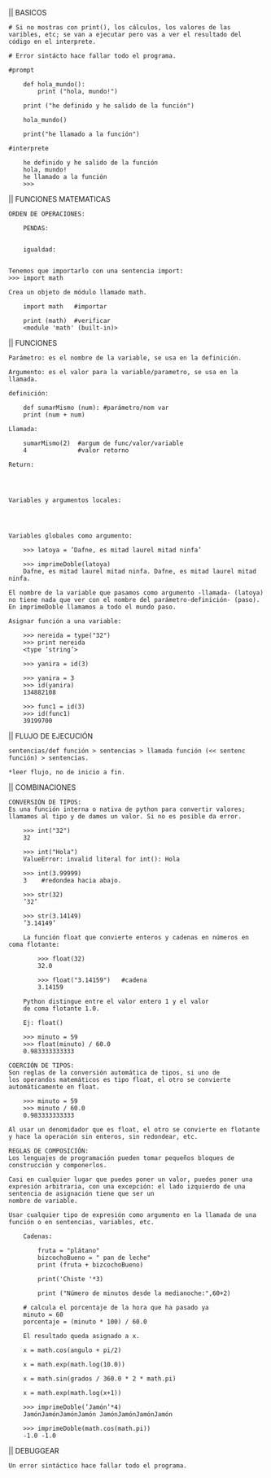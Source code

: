 || BASICOS
	
	# Si no mostras con print(), los cálculos, los valores de las varibles, etc; se van a ejecutar pero vas a ver el resultado del código en el interprete.

	# Error sintácto hace fallar todo el programa.

	#prompt

		def hola_mundo():
			print ("hola, mundo!")

		print ("he definido y he salido de la función")

		hola_mundo()

		print("he llamado a la función")
	
	#interprete		

		he definido y he salido de la función
		hola, mundo!
		he llamado a la función
		>>>		

|| FUNCIONES MATEMATICAS

	ORDEN DE OPERACIONES:

		PENDAS:


		igualdad:


	Tenemos que importarlo con una sentencia import:
	>>> import math

	Crea un objeto de módulo llamado math.

		import math   #importar

		print (math)  #verificar
		<module 'math' (built-in)>


|| FUNCIONES
	
	Parámetro: es el nombre de la variable, se usa en la definición.
	
	Argumento: es el valor para la variable/parametro, se usa en la llamada.
	
	definición:	
		
		def sumarMismo (num): #parámetro/nom var
		print (num + num)

	Llamada:	
		
		sumarMismo(2)  #argum de func/valor/variable
		4              #valor retorno

	Return:




	Variables y argumentos locales:




	Variables globales como argumento:

		>>> latoya = ’Dafne, es mitad laurel mitad ninfa’
	
		>>> imprimeDoble(latoya)
		Dafne, es mitad laurel mitad ninfa. Dafne, es mitad laurel mitad ninfa.

	El nombre de la variable que pasamos como argumento -llamada- (latoya) no tiene nada que ver con el nombre del parámetro-definición- (paso). En imprimeDoble llamamos a todo el mundo paso.

	Asignar función a una variable:

		>>> nereida = type("32")
		>>> print nereida
		<type ’string’>

		>>> yanira = id(3)

		>>> yanira = 3
		>>> id(yanira)
		134882108
	
		>>> func1 = id(3)
		>>> id(func1)
		39199700

|| FLUJO DE EJECUCIÓN
	
	sentencias/def función > sentencias > llamada función (<< sentenc función) > sentencias.

	*leer flujo, no de inicio a fin.


|| COMBINACIONES

	CONVERSIÓN DE TIPOS:
	Es una función interna o nativa de python para convertir valores; llamamos al tipo y de damos un valor. Si no es posible da error.

		>>> int("32")
		32

		>>> int("Hola")
		ValueError: invalid literal for int(): Hola

		>>> int(3.99999)
		3    #redondea hacia abajo.

		>>> str(32)
		’32’

		>>> str(3.14149)
		’3.14149’

		La función float que convierte enteros y cadenas en números en coma flotante:

			>>> float(32)
			32.0

			>>> float("3.14159")   #cadena
			3.14159

		Python distingue entre el valor entero 1 y el valor
		de coma flotante 1.0.

		Ej: float()

		>>> minuto = 59
		>>> float(minuto) / 60.0
		0.983333333333

	COERCIÓN DE TIPOS:
	Son reglas de la conversión automática de tipos, si uno de
	los operandos matemáticos es tipo float, el otro se convierte automáticamente en float.

		>>> minuto = 59
		>>> minuto / 60.0
		0.983333333333

	Al usar un denomidador que es float, el otro se convierte en flotante y hace la operación sin enteros, sin redondear, etc.
	
	REGLAS DE COMPOSICIÓN:
	Los lenguajes de programación pueden tomar pequeños bloques de construcción y componerlos.

	Casi en cualquier lugar que puedes poner un valor, puedes poner una expresión arbitraria, con una excepción: el lado izquierdo de una sentencia de asignación tiene que ser un
	nombre de variable.

	Usar cualquier tipo de expresión como argumento en la llamada de una función o en sentencias, variables, etc.

		Cadenas:

			fruta = "plátano"
			bizcochoBueno = " pan de leche"
			print (fruta + bizcochoBueno)

			print('Chiste '*3)

			print ("Número de minutos desde la medianoche:",60+2)

		# calcula el porcentaje de la hora que ha pasado ya
		minuto = 60
		porcentaje = (minuto * 100) / 60.0

		El resultado queda asignado a x.

		x = math.cos(angulo + pi/2)

		x = math.exp(math.log(10.0))

		x = math.sin(grados / 360.0 * 2 * math.pi)

		x = math.exp(math.log(x+1))

		>>> imprimeDoble(’Jamón’*4)
		JamónJamónJamónJamón JamónJamónJamónJamón
		
		>>> imprimeDoble(math.cos(math.pi))
		-1.0 -1.0


|| DEBUGGEAR
	
	Un error sintáctico hace fallar todo el programa.